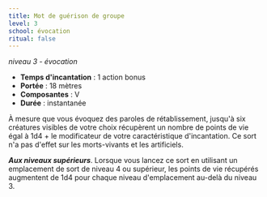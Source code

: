 ```yaml
---
title: Mot de guérison de groupe
level: 3
school: évocation
ritual: false
---
```

*niveau 3 - évocation*

- **Temps d'incantation** : 1 action bonus
- **Portée** : 18 mètres
- **Composantes** : V
- **Durée** : instantanée

À mesure que vous évoquez des paroles de rétablissement, jusqu'à six créatures visibles de votre choix récupèrent un nombre de points de vie égal à 1d4 + le modificateur de votre caractéristique d'incantation. Ce sort n'a pas d'effet sur les morts-vivants et les artificiels.

**_Aux niveaux supérieurs_**. Lorsque vous lancez ce sort en utilisant un emplacement de sort de niveau 4 ou supérieur, les points de vie récupérés augmentent de 1d4 pour chaque niveau d'emplacement au-delà du niveau 3.